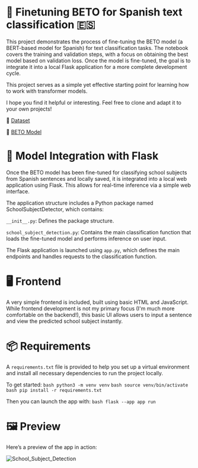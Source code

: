 # 🚀 Finetuning BETO for Spanish text classification 🇪🇸

This project demonstrates the process of fine-tuning the BETO model (a BERT-based model for Spanish) for text classification tasks. The notebook covers the training and validation steps, with a focus on obtaining the best model based on validation loss. Once the model is fine-tuned, the goal is to integrate it into a local Flask application for a more complete development cycle.

This project serves as a simple yet effective starting point for learning how to work with transformer models.

I hope you find it helpful or interesting. Feel free to clone and adapt it to your own projects!

🔗 [Dataset](https://huggingface.co/datasets/tonicanada/learn_hf_spanish_sentence_classification_by_school_subject)

🔗 [BETO Model](https://huggingface.co/dccuchile/bert-base-spanish-wwm-uncased)


# 🧠 Model Integration with Flask

Once the BETO model has been fine-tuned for classifying school subjects from Spanish sentences and locally saved, it is integrated into a local web application using Flask. This allows for real-time inference via a simple web interface.

The application structure includes a Python package named SchoolSubjectDetector, which contains:

`__init__.py`: Defines the package structure.

`school_subject_detection.py`: Contains the main classification function that loads the fine-tuned model and performs inference on user input.

The Flask application is launched using `app.py`, which defines the main endpoints and handles requests to the classification function.


# 🖥️ Frontend

A very simple frontend is included, built using basic HTML and JavaScript. While frontend development is not my primary focus (I'm much more comfortable on the backend!), this basic UI allows users to input a sentence and view the predicted school subject instantly.

# 📦 Requirements

A `requirements.txt` file is provided to help you set up a virtual environment and install all necessary dependencies to run the project locally.

To get started:
```bash python3 -m venv venv```
```bash source venv/bin/activate```
```bash pip install -r requirements.txt```

Then you can launch the app with:
```bash flask --app app run```

# 🖼️ Preview

Here’s a preview of the app in action:

![School_Subject_Detection](app_nlp_school_subject_detection.png)